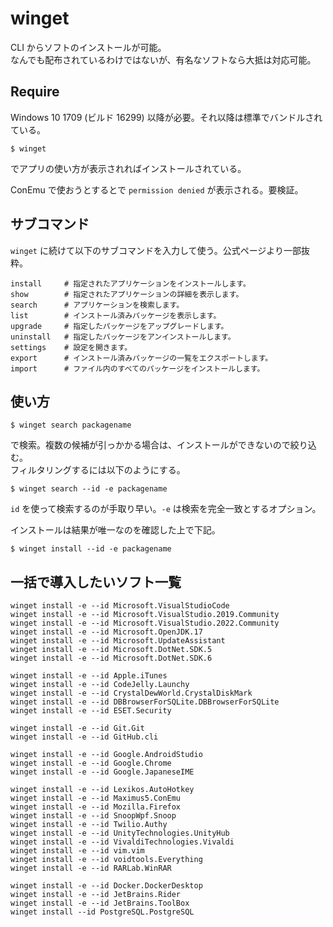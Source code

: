 # winget

CLI からソフトのインストールが可能。  
なんでも配布されているわけではないが、有名なソフトなら大抵は対応可能。

## Require

 Windows 10 1709 (ビルド 16299) 以降が必要。それ以降は標準でバンドルされている。

	$ winget

でアプリの使い方が表示されればインストールされている。

ConEmu で使おうとするとで `permission denied` が表示される。要検証。

## サブコマンド

`winget` に続けて以下のサブコマンドを入力して使う。公式ページより一部抜粋。

	install		# 指定されたアプリケーションをインストールします。
	show		# 指定されたアプリケーションの詳細を表示します。
	search		# アプリケーションを検索します。
	list		# インストール済みパッケージを表示します。
	upgrade		# 指定したパッケージをアップグレードします。
	uninstall	# 指定したパッケージをアンインストールします。
	settings	# 設定を開きます。
	export		# インストール済みパッケージの一覧をエクスポートします。
	import		# ファイル内のすべてのパッケージをインストールします。


## 使い方

	$ winget search packagename

で検索。複数の候補が引っかかる場合は、インストールができないので絞り込む。  
フィルタリングするには以下のようにする。

	$ winget search --id -e packagename

`id` を使って検索するのが手取り早い。`-e` は検索を完全一致とするオプション。

インストールは結果が唯一なのを確認した上で下記。

	$ winget install --id -e packagename

## 一括で導入したいソフト一覧

	winget install -e --id Microsoft.VisualStudioCode
	winget install -e --id Microsoft.VisualStudio.2019.Community
	winget install -e --id Microsoft.VisualStudio.2022.Community
	winget install -e --id Microsoft.OpenJDK.17
	winget install -e --id Microsoft.UpdateAssistant
	winget install -e --id Microsoft.DotNet.SDK.5
	winget install -e --id Microsoft.DotNet.SDK.6

	winget install -e --id Apple.iTunes
	winget install -e --id CodeJelly.Launchy
	winget install -e --id CrystalDewWorld.CrystalDiskMark
	winget install -e --id DBBrowserForSQLite.DBBrowserForSQLite
	winget install -e --id ESET.Security

	winget install -e --id Git.Git
	winget install -e --id GitHub.cli

	winget install -e --id Google.AndroidStudio
	winget install -e --id Google.Chrome
	winget install -e --id Google.JapaneseIME

	winget install -e --id Lexikos.AutoHotkey
	winget install -e --id Maximus5.ConEmu
	winget install -e --id Mozilla.Firefox
	winget install -e --id SnoopWpf.Snoop
	winget install -e --id Twilio.Authy
	winget install -e --id UnityTechnologies.UnityHub
	winget install -e --id VivaldiTechnologies.Vivaldi
	winget install -e --id vim.vim
	winget install -e --id voidtools.Everything
	winget install -e --id RARLab.WinRAR 

	winget install -e --id Docker.DockerDesktop
	winget install -e --id JetBrains.Rider
	winget install -e --id JetBrains.ToolBox
	winget install --id PostgreSQL.PostgreSQL
